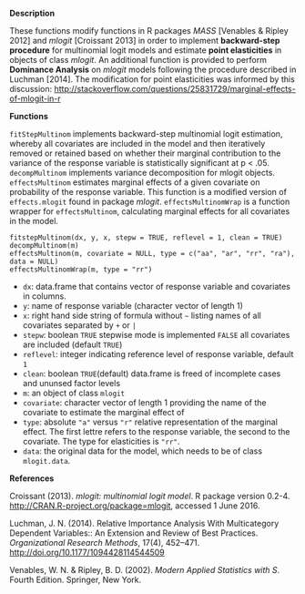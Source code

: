 **Description**

These functions modify functions in R packages _MASS_ [Venables & Ripley 2012] and _mlogit_ [Croissant 2013] in order to implement **backward-step procedure** for multinomial logit models and estimate **point elasticities** in objects of class _mlogit_. An additional function is provided to perform **Dominance Analysis** on _mlogit_ models following the procedure described in Luchman [2014]. The modification for point elasticities was informed by this discussion: http://stackoverflow.com/questions/25831729/marginal-effects-of-mlogit-in-r

**Functions**

`fitStepMultinom` implements backward-step multinomial logit estimation, whereby all covariates are included in the model and then iteratively removed or retained based on whether their marginal contribution to the variance of the response variable is statistically significant at p < .05. 
`decompMultinom` implements variance decomposition for mlogit objects. 
`effectsMultinom` estimates marginal effects of a given covariate on probability of the response variable. This function is a modified version of `effects.mlogit` found in package _mlogit_. 
`effectsMultinomWrap` is a function wrapper for `effectsMultinom`, calculating marginal effects for all covariates in the model.

	fitstepMultinom(dx, y, x, stepw = TRUE, reflevel = 1, clean = TRUE)
	decompMultinom(m)
	effectsMultinom(m, covariate = NULL, type = c("aa", "ar", "rr", "ra"), data = NULL)
	effectsMultinomWrap(m, type = "rr")
	
* `dx`: data.frame that contains vector of response variable and covariates in columns.
* `y`: name of response variable (character vector of length 1)
* `x`: right hand side string of formula without `~` listing names of all covariates separated by `+` or `|`
* `stepw`: boolean `TRUE` stepwise mode is implemented `FALSE` all covariates are included (default `TRUE`)
* `reflevel`:  integer indicating reference level of response variable, default `1`
* `clean`: boolean `TRUE`(default) data.frame is freed of incomplete cases and ununsed factor levels
* `m`: an object of class `mlogit`
* `covariate`: character vector of length 1 providing the name of the covariate to estimate the marginal effect of
* `type`: absolute `"a"` versus `"r"` relative representation of the marginal effect. The first lettre refers to the response variable, the second to the covariate. The type for elasticities is `"rr"`.
* `data`: the original data for the model, which needs to be of class `mlogit.data`.

**References**

Croissant (2013). _mlogit: multinomial logit model_. R package version 0.2-4. http://CRAN.R-project.org/package=mlogit, accessed 1 June 2016.

Luchman, J. N. (2014). Relative Importance Analysis With Multicategory Dependent Variables:: An Extension and Review of Best Practices. _Organizational Research Methods_, 17(4), 452–471. http://doi.org/10.1177/1094428114544509

Venables, W. N. & Ripley, B. D. (2002). _Modern Applied Statistics with S_. Fourth Edition. Springer, New York.
